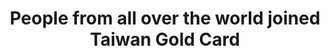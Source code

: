 ---
title: "People from all over the world joined Taiwan Gold Card"
summary: "People from all over the world decided to apply for the Taiwan Gold Card. You can find them in different fiedls like: Science and Technology, Economics, Education, Culture and Art, Sport, Finance, Law and Architecture."
draft: false
hidden: false
headless: true
links:
---